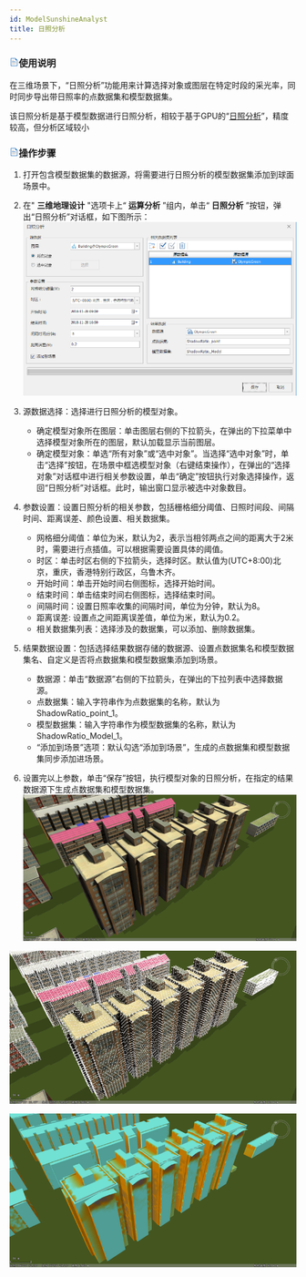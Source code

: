 ```yaml
---
id: ModelSunshineAnalyst
title: 日照分析
---
```

### ![](../../../img/read.gif)使用说明

在三维场景下，“日照分析”功能用来计算选择对象或图层在特定时段的采光率，同时同步导出带日照率的点数据集和模型数据集。

该日照分析是基于模型数据进行日照分析，相较于基于GPU的“[日照分析](../../RealspaceSpatialAnalyst/SunshineAnalyst)”，精度较高，但分析区域较小

### ![](../../../img/read.gif)操作步骤

  1. 打开包含模型数据集的数据源，将需要进行日照分析的模型数据集添加到球面场景中。
  2. 在" **三维地理设计** "选项卡上“ **运算分析** ”组内，单击“ **日照分析** ”按钮，弹出“日照分析”对话框，如下图所示：     
![](../img/ModelSunshineAnalyst_Dialog.png)  

  3. 源数据选择：选择进行日照分析的模型对象。
      * 确定模型对象所在图层：单击图层右侧的下拉箭头，在弹出的下拉菜单中选择模型对象所在的图层，默认加载显示当前图层。
      * 确定模型对象：单选“所有对象”或“选中对象”。当选择“选中对象”时，单击“选择”按钮，在场景中框选模型对象（右键结束操作），在弹出的“选择对象”对话框中进行相关参数设置，单击“确定”按钮执行对象选择操作，返回“日照分析”对话框。此时，输出窗口显示被选中对象数目。
  4. 参数设置：设置日照分析的相关参数，包括栅格细分阈值、日照时间段、间隔时间、距离误差、颜色设置、相关数据集。
      * 网格细分阈值：单位为米，默认为2，表示当相邻两点之间的距离大于2米时，需要进行点插值。可以根据需要设置具体的阈值。
      * 时区：单击时区右侧的下拉箭头，选择时区。默认值为(UTC+8:00)北京，重庆，香港特别行政区，乌鲁木齐。
      * 开始时间：单击开始时间右侧图标，选择开始时间。
      * 结束时间：单击结束时间右侧图标，选择结束时间。
      * 间隔时间：设置日照率收集的间隔时间，单位为分钟，默认为8。
      * 距离误差: 设置点之间距离误差值，单位为米，默认为0.2。
      * 相关数据集列表：选择涉及的数据集，可以添加、删除数据集。
  5. 结果数据设置：包括选择结果数据存储的数据源、设置点数据集名和模型数据集名、自定义是否将点数据集和模型数据集添加到场景。
      * 数据源：单击“数据源”右侧的下拉箭头，在弹出的下拉列表中选择数据源。
      * 点数据集：输入字符串作为点数据集的名称，默认为ShadowRatio_point_1。
      * 模型数据集：输入字符串作为模型数据集的名称，默认为ShadowRatio_Model_1。
      * “添加到场景”选项：默认勾选“添加到场景”，生成的点数据集和模型数据集同步添加进场景。
  6. 设置完以上参数，单击“保存”按钮，执行模型对象的日照分析，在指定的结果数据源下生成点数据集和模型数据集。  
![](../img/ModelSunshineAnalyst_Before.png)    

![](../img/ModelSunshineAnalyst_AfterPoint.png)   

![](../img/ModelSunshineAnalyst_AfterModel.png)    
  


